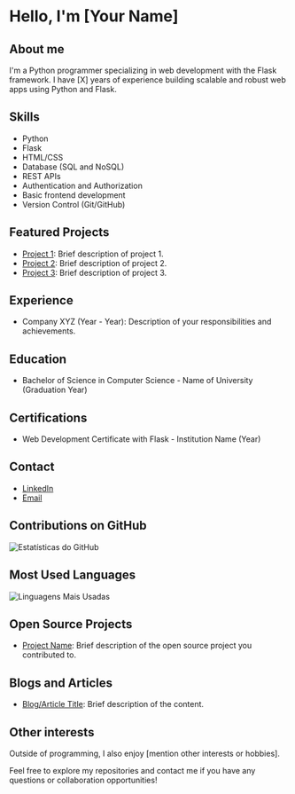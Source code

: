 # Hello, I'm [Your Name]

## About me
I'm a Python programmer specializing in web development with the Flask framework. I have [X] years of experience building scalable and robust web apps using Python and Flask.

## Skills
- Python
- Flask
- HTML/CSS
- Database (SQL and NoSQL)
- REST APIs
- Authentication and Authorization
- Basic frontend development
- Version Control (Git/GitHub)

## Featured Projects
- [Project 1](link-to-project-1): Brief description of project 1.
- [Project 2](link-to-project-2): Brief description of project 2.
- [Project 3](link-to-project-3): Brief description of project 3.

## Experience
- Company XYZ (Year - Year): Description of your responsibilities and achievements.

## Education
- Bachelor of Science in Computer Science - Name of University (Graduation Year)

## Certifications
- Web Development Certificate with Flask - Institution Name (Year)

## Contact
- [LinkedIn](https://www.linkedin.com/in/your-profile)
- [Email](mailto:your-email@example.com)

## Contributions on GitHub
![Estatísticas do GitHub](https://github-readme-stats.vercel.app/api?username=seu-username&show_icons=true&theme=dark)

## Most Used Languages
![Linguagens Mais Usadas](https://github-readme-stats.vercel.app/api/top-langs/?username=seu-username&layout=compact&theme=dark)

## Open Source Projects
- [Project Name](link-to-project): Brief description of the open source project you contributed to.

## Blogs and Articles
- [Blog/Article Title](link-to-blog-or-article): Brief description of the content.

## Other interests
Outside of programming, I also enjoy [mention other interests or hobbies].

Feel free to explore my repositories and contact me if you have any questions or collaboration opportunities!
